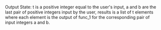 Output State: t is a positive integer equal to the user's input, a and b are the last pair of positive integers input by the user, results is a list of t elements where each element is the output of func_1 for the corresponding pair of input integers a and b.